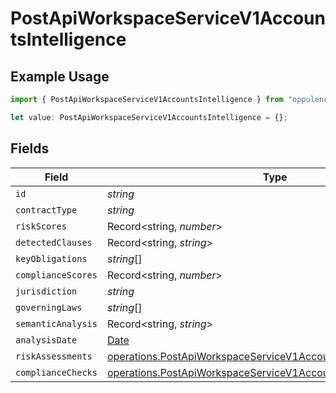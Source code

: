 # PostApiWorkspaceServiceV1AccountsIntelligence

## Example Usage

```typescript
import { PostApiWorkspaceServiceV1AccountsIntelligence } from "oppulence-backend-sdk/models/operations";

let value: PostApiWorkspaceServiceV1AccountsIntelligence = {};
```

## Fields

| Field                                                                                                                                          | Type                                                                                                                                           | Required                                                                                                                                       | Description                                                                                                                                    |
| ---------------------------------------------------------------------------------------------------------------------------------------------- | ---------------------------------------------------------------------------------------------------------------------------------------------- | ---------------------------------------------------------------------------------------------------------------------------------------------- | ---------------------------------------------------------------------------------------------------------------------------------------------- |
| `id`                                                                                                                                           | *string*                                                                                                                                       | :heavy_minus_sign:                                                                                                                             | N/A                                                                                                                                            |
| `contractType`                                                                                                                                 | *string*                                                                                                                                       | :heavy_minus_sign:                                                                                                                             | N/A                                                                                                                                            |
| `riskScores`                                                                                                                                   | Record<string, *number*>                                                                                                                       | :heavy_minus_sign:                                                                                                                             | N/A                                                                                                                                            |
| `detectedClauses`                                                                                                                              | Record<string, *string*>                                                                                                                       | :heavy_minus_sign:                                                                                                                             | N/A                                                                                                                                            |
| `keyObligations`                                                                                                                               | *string*[]                                                                                                                                     | :heavy_minus_sign:                                                                                                                             | N/A                                                                                                                                            |
| `complianceScores`                                                                                                                             | Record<string, *number*>                                                                                                                       | :heavy_minus_sign:                                                                                                                             | N/A                                                                                                                                            |
| `jurisdiction`                                                                                                                                 | *string*                                                                                                                                       | :heavy_minus_sign:                                                                                                                             | N/A                                                                                                                                            |
| `governingLaws`                                                                                                                                | *string*[]                                                                                                                                     | :heavy_minus_sign:                                                                                                                             | N/A                                                                                                                                            |
| `semanticAnalysis`                                                                                                                             | Record<string, *string*>                                                                                                                       | :heavy_minus_sign:                                                                                                                             | N/A                                                                                                                                            |
| `analysisDate`                                                                                                                                 | [Date](https://developer.mozilla.org/en-US/docs/Web/JavaScript/Reference/Global_Objects/Date)                                                  | :heavy_minus_sign:                                                                                                                             | N/A                                                                                                                                            |
| `riskAssessments`                                                                                                                              | [operations.PostApiWorkspaceServiceV1AccountsRiskAssessments](../../models/operations/postapiworkspaceservicev1accountsriskassessments.md)[]   | :heavy_minus_sign:                                                                                                                             | N/A                                                                                                                                            |
| `complianceChecks`                                                                                                                             | [operations.PostApiWorkspaceServiceV1AccountsComplianceChecks](../../models/operations/postapiworkspaceservicev1accountscompliancechecks.md)[] | :heavy_minus_sign:                                                                                                                             | N/A                                                                                                                                            |